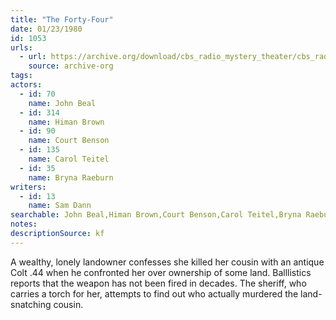 ```yaml
---
title: "The Forty-Four"
date: 01/23/1980
id: 1053
urls: 
  - url: https://archive.org/download/cbs_radio_mystery_theater/cbs_radio_mystery_theater-1051-1100.zip/cbs_radio_mystery_theater-1051-1100%2Fcbsrmt_1053_the_forty_four.mp3
    source: archive-org
tags: 
actors:  
  - id: 70
    name: John Beal  
  - id: 314
    name: Himan Brown  
  - id: 90
    name: Court Benson  
  - id: 135
    name: Carol Teitel  
  - id: 35
    name: Bryna Raeburn
writers:  
  - id: 13
    name: Sam Dann
searchable: John Beal,Himan Brown,Court Benson,Carol Teitel,Bryna Raeburn Sam Dann
notes: 
descriptionSource: kf
---
```

A wealthy, lonely landowner confesses she killed her cousin with an antique Colt .44 when he confronted her over ownership of some land. Balllistics reports that the weapon has not been fired in decades. The sheriff, who carries a torch for her, attempts to find out who actually murdered the land-snatching cousin.